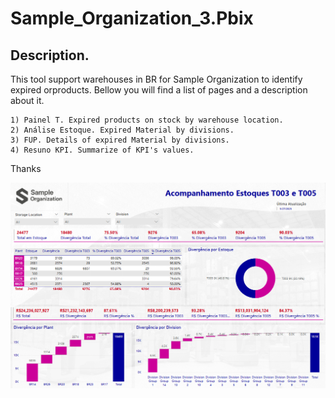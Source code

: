 # Sample_Organization_3.Pbix

## Description.

This tool support warehouses in BR for Sample Organization to identify expired orproducts. Bellow you will find a list of pages and a description about it.

    1) Painel T. Expired products on stock by warehouse location.
    2) Análise Estoque. Expired Material by divisions.
    3) FUP. Details of expired Material by divisions.
    4) Resuno KPI. Summarize of KPI's values.
 
Thanks

![alt text](Sample_Organization_3.png)